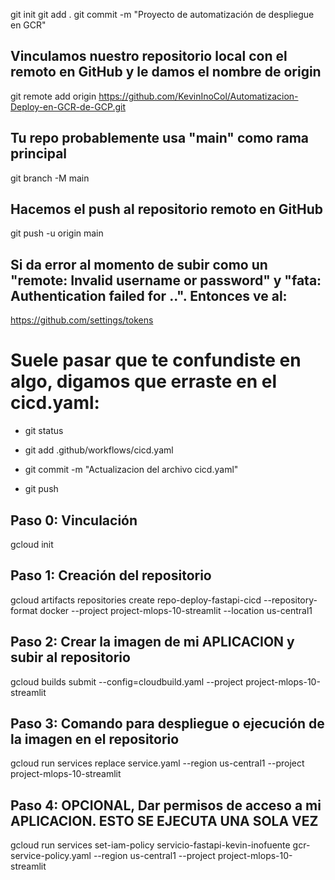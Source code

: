 git init
git add .
git commit -m "Proyecto de automatización de despliegue en GCR"
## Vinculamos nuestro repositorio local con el remoto en GitHub y le damos el nombre de origin
git remote add origin https://github.com/KevinInoCol/Automatizacion-Deploy-en-GCR-de-GCP.git

## Tu repo probablemente usa "main" como rama principal
git branch -M main

## Hacemos el push al repositorio remoto en GitHub 
git push -u origin main
## Si da error al momento de subir como un "remote: Invalid username or password" y "fata: Authentication failed for ..". Entonces ve al:
https://github.com/settings/tokens





# Suele pasar que te confundiste en algo, digamos que erraste en el cicd.yaml:
- git status
- git add .github/workflows/cicd.yaml
- git commit -m "Actualizacion del archivo cicd.yaml"

- git push







## Paso 0: Vinculación
gcloud init

## Paso 1: Creación del repositorio
gcloud artifacts repositories create repo-deploy-fastapi-cicd --repository-format docker --project project-mlops-10-streamlit --location us-central1

## Paso 2: Crear la imagen de mi APLICACION y subir al repositorio
gcloud builds submit --config=cloudbuild.yaml --project project-mlops-10-streamlit

## Paso 3: Comando para despliegue o ejecución de la imagen en el repositorio
gcloud run services replace service.yaml --region us-central1 --project project-mlops-10-streamlit

## Paso 4: OPCIONAL, Dar permisos de acceso a mi APLICACION. ESTO SE EJECUTA UNA SOLA VEZ
gcloud run services set-iam-policy servicio-fastapi-kevin-inofuente gcr-service-policy.yaml --region us-central1 --project project-mlops-10-streamlit